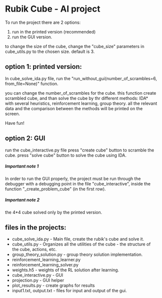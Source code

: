 # Rubik Cube - AI project


To run the project there are 2 options:
1. run in the printed version (recommended)
2. run the GUI version.

to change the size of the cube, change the "cube_size" parameters in cube_utils.py to 
the chosen size. default is 3.

## option 1: printed version:
In cube_solve_ida.py file, run the "run_without_gui(number_of_scrambles=6, from_file=None)"  function.

you can change the number_of_scrambles for the cube. this function create scrambled cube, and than solve
the cube by thr different methods: IDA* with several heuristics, reinforcement learning, group theory.
all the relevant data and the comparison between the methods will be printed on the screen.

Have fun! 


## option 2: GUI
run the cube_interactive.py file
press "create cube" button to scramble the cube.
press "solve cube" button to solve the cube using IDA.

##### Important note 1
In order to run the GUI properly,
the project must be run through the debugger with a debugging point in the file "cube_interactive",
inside the function "_create_problem_cube" (in the first row).
##### Important note 2
the 4*4 cube solved only by the printed version.

## files in the projects:
- cube_solve_ida.py - Main file, create the rubik's cube and solve it.
- cube_utils.py - Organizes all the utilities of the cube - the structure of the cube, actions, etc. 
- group_theory_solution.py - group theory solution implementation. 
- reinforcement_learning_learner.py
- reinforcement_learning_solver.py
- weights.h5 - weights of the RL solution after learning.
- cube_interactive.py - GUI
- projection.py - GUI helper
- plot_results.py - create graphs for results
- input1.txt, output.txt - files for input and output of the gui.